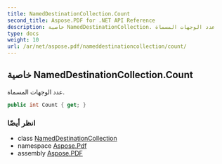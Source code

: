 ```yaml
---
title: NamedDestinationCollection.Count
second_title: Aspose.PDF for .NET API Reference
description: خاصية NamedDestinationCollection. عدد الوجهات المسماة
type: docs
weight: 10
url: /ar/net/aspose.pdf/nameddestinationcollection/count/
---
```

## خاصية NamedDestinationCollection.Count

عدد الوجهات المسماة.

```csharp
public int Count { get; }
```

### انظر أيضًا

* class [NamedDestinationCollection](../)
* namespace [Aspose.Pdf](../../../aspose.pdf/)
* assembly [Aspose.PDF](../../../)